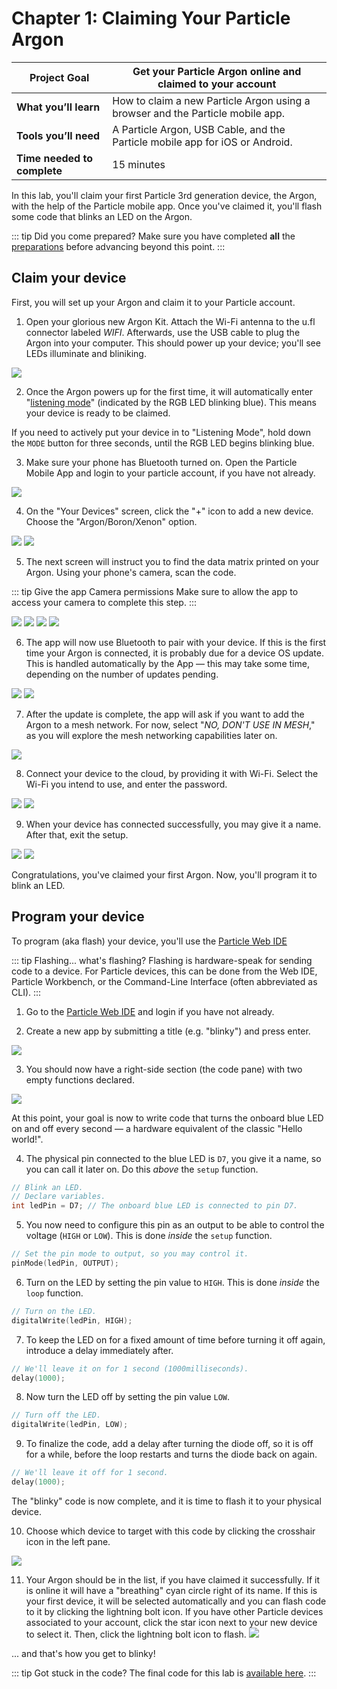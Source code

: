 # Chapter 1: Claiming Your Particle Argon

| **Project Goal**            | Get your Particle Argon online and claimed to your account                     |
| --------------------------- | --------------------------------------------------------------------------------- |
| **What you’ll learn**       | How to claim a new Particle Argon using a browser and the Particle mobile app. |
| **Tools you’ll need**       | A Particle Argon, USB Cable, and the Particle mobile app for iOS or Android.                |
| **Time needed to complete** | 15 minutes                                                                        |

In this lab, you'll claim your first Particle 3rd generation device, the Argon, with the help of the Particle mobile app. Once you've claimed it, you'll flash some code that blinks an LED on the Argon.

::: tip Did you come prepared?
Make sure you have completed **all** the [preparations](README.md) before advancing beyond this point.
:::

## Claim your device

First, you will set up your Argon and claim it to your Particle account.

1. Open your glorious new Argon Kit. Attach the Wi-Fi antenna to the u.fl connector labeled _WIFI_. Afterwards, use the USB cable to plug the Argon into your computer. This should power up your device; you'll see LEDs illuminate and bliniking.

![](./images/01/Argon-plugged-in.jpg)

2. Once the Argon powers up for the first time, it will automatically enter "[listening mode](https://docs.particle.io/tutorials/device-os/led/argon/#listening-mode)" (indicated by the RGB LED blinking blue). This means your device is ready to be claimed.

If you need to actively put your device in to "Listening Mode", hold down the `MODE` button for three seconds, until the RGB LED begins blinking blue.

3. Make sure your phone has Bluetooth turned on. Open the Particle Mobile App and login to your particle account, if you have not already.

![](./images/01/app-login-filled.png)

4.  On the "Your Devices" screen, click the "+" icon to add a new device. Choose the "Argon/Boron/Xenon" option.

<img src="./images/01/app-your-devices-empty.png" class="two-per-line" />
<img src="./images/01/app-add-device.png" class="two-per-line" />

5.  The next screen will instruct you to find the data matrix printed on your Argon. Using your phone's camera, scan the code. 

::: tip Give the app Camera permissions
Make sure to allow the app to access your camera to complete this step.
::: 

<img src="./images/01/app-argon-scan-sticker.png" class="two-per-line" />
<img src="./images/01/app-argon-scan-sticker2.png" class="two-per-line" />

<img src="./images/01/app-argon-get-ready.png" class="two-per-line" />
<img src="./images/01/app-argon-paired.png" class="two-per-line" />

6. The app will now use Bluetooth to pair with your device. If this is the first time your Argon is connected, it is probably due for a device OS update. This is handled automatically by the App — this may take some time, depending on the number of updates pending.

<img src="./images/01/app-update-device-os.png" class="two-per-line" />
<img src="./images/01/app-updating-device-os.jpg" class="two-per-line" />

7. After the update is complete, the <!--Argon will return to listening mode (blinking blue) and the-->app will ask if you want to add the Argon to a mesh network. For now, select "_NO, DON'T USE IN MESH_," as you will explore the mesh networking capabilities later on.

![](./images/01/app-argon-use-in-mesh.png)

8. Connect your device to the cloud, by providing it with Wi-Fi. Select the Wi-Fi you intend to use, and enter the password.

<img src="./images/01/app-argon-choose-wifi.png" class="two-per-line" />
<img src="./images/01/app-argon-connecting-to-cloud.png" class="two-per-line" />

9. When your device has connected successfully, you may give it a name. After that, exit the setup.

<img src="./images/01/app-argon-give-name.png" class="two-per-line" />
<img src="./images/01/app-lets-get-building.png" class="two-per-line" />

Congratulations, you've claimed your first Argon. Now, you'll program it to blink an LED.

## Program your device

To program (aka flash) your device, you'll use the [Particle Web IDE](https://build.particle.io/build/)

::: tip Flashing... what's flashing?
Flashing is hardware-speak for sending code to a device. For Particle devices, this can be done from the Web IDE, Particle Workbench, or the Command-Line Interface (often abbreviated as CLI).
:::

1. Go to the [Particle Web IDE](https://build.particle.io/build/) and login if you have not already.

2. Create a new app by submitting a title (e.g. "blinky") and press enter.

![](./images/01/webide-new-app.png)

3. You should now have a right-side section (the code pane) with two empty functions declared.

![](./images/01/webide-empty-app.png)

At this point, your goal is now to write code that turns the onboard blue LED on and off every second — a hardware equivalent of the classic "Hello world!".

4. The physical pin connected to the blue LED is `D7`, you give it a name, so you can call it later on. Do this _above_ the `setup` function.

```cpp
// Blink an LED.
// Declare variables.
int ledPin = D7; // The onboard blue LED is connected to pin D7.
```

5. You now need to configure this pin as an output to be able to control the voltage (`HIGH` or `LOW`). This is done _inside_ the `setup` function.

```cpp
// Set the pin mode to output, so you may control it.
pinMode(ledPin, OUTPUT);
```

6. Turn on the LED by setting the pin value to `HIGH`. This is done _inside_ the `loop` function.

```cpp
// Turn on the LED.
digitalWrite(ledPin, HIGH);
```

7. To keep the LED on for a fixed amount of time before turning it off again, introduce a delay immediately after.

```cpp
// We'll leave it on for 1 second (1000milliseconds).
delay(1000);
```

8. Now turn the LED off by setting the pin value `LOW`.

```cpp
// Turn off the LED.
digitalWrite(ledPin, LOW);
```

9. To finalize the code, add a delay after turning the diode off, so it is off for a while, before the loop restarts and turns the diode back on again.

```cpp
// We'll leave it off for 1 second.
delay(1000);
```

The "blinky" code is now complete, and it is time to flash it to your physical device.

10. Choose which device to target with this code by clicking the crosshair icon in the left pane.

![](./images/01/webide-devices.png)

11. Your Argon should be in the list, if you have claimed it successfully. If it is online it will have a "breathing" cyan circle right of its name. If this is your first device, it will be selected automatically and you can flash code to it by clicking the lightning bolt icon. If you have other Particle devices associated to your account, click the star icon next to your new device to select it. Then, click the lightning bolt icon to flash.
    ![](./images/01/webide-device-list.png)

... and that's how you get to blinky!

::: tip Got stuck in the code?
The final code for this lab is [available here](https://go.particle.io/shared_apps/5bfefd038bf964af88000409).
:::

